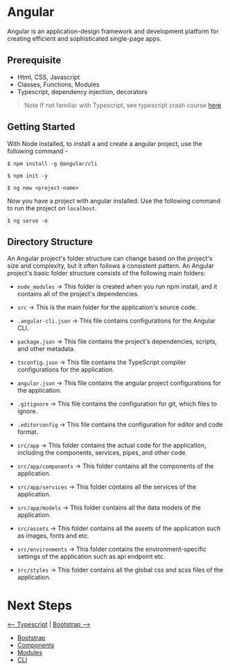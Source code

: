 # Angular

Angular is an application-design framework and development platform for creating efficient and sophisticated single-page apps.

## Prerequisite

- Html, CSS, Javascript
- Classes, Functions, Modules
- Typescript, dependency injection, decorators

> Note
> If not familiar with Typescript, see typescript crash course [here](Typescript.md)

## Getting Started

With Node installed, to install a and create a angular project, use the following command -

```
$ npm install -g @angular/cli

$ npm init -y

$ ng new <project-name>
```

Now you have a project with angular installed. Use the following command to run the project on `localhost`.

```
$ ng serve -o
```

## Directory Structure

An Angular project's folder structure can change based on the project's size and complexity, but it often follows a consistent pattern. An Angular project's basic folder structure consists of the following main folders:

- `node_modules` -> This folder is created when you run npm install, and it contains all of the project's dependencies.

- `src` -> This is the main folder for the application's source code.

- `.angular-cli.json` -> This file contains configurations for the Angular CLI.

- `package.json` -> This file contains the project's dependencies, scripts, and other metadata.

- `tsconfig.json` -> This file contains the TypeScript compiler configurations for the application.

- `angular.json` -> This file contains the angular project configurations for the application.

- `.gitignore` -> This file contains the configuration for git, which files to ignore.

- `.editorconfig` -> This file contains the configuration for editor and code format.

- `src/app` -> This folder contains the actual code for the application, including the components, services, pipes, and other code.

- `src/app/components` -> This folder contains all the components of the application.

- `src/app/services` -> This folder contains all the services of the application.

- `src/app/models` -> This folder contains all the data models of the application.

- `src/assets` -> This folder contains all the assets of the application such as images, fonts and etc.

- `src/environments` -> This folder contains the environment-specific settings of the application such as api endpoint etc.

- `src/styles` -> This folder contains all the global css and scss files of the application.

# Next Steps
[<-- Typescript](Typescript.md#typescript) | [Bootstrap -->](Bootstrap.md#angular-bootstrap)

- [Bootstrap](Bootstrap.md#angular-bootstrap)
- [Components](Component.md#angular-components)
- [Modules](Modules.md#angular-modules)
- [CLI](Angular-CLI.md#angular-cli)
